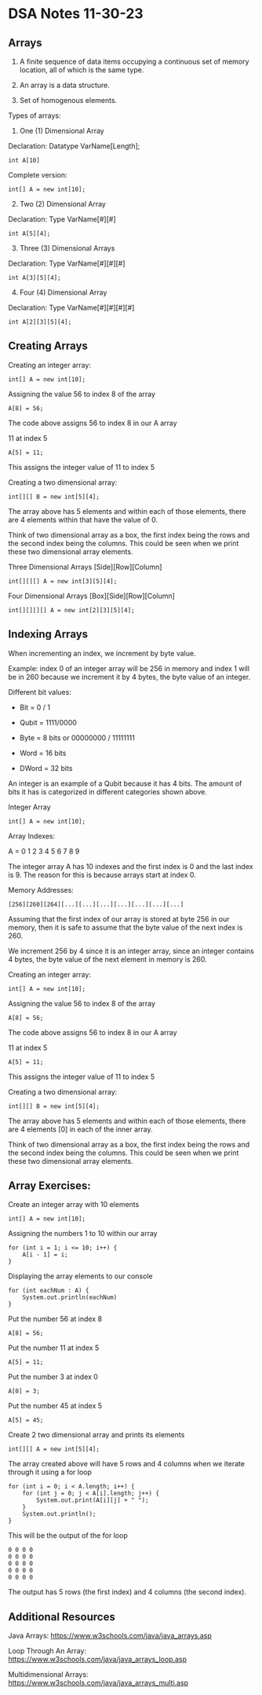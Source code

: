 # DSA Notes 11-30-23


## Arrays
1. A finite sequence of data items occupying a continuous set of memory location, all
of which is the same type. 

2. An array is a data structure.

3. Set of homogenous elements.

Types of arrays:
1. One (1) Dimensional Array

Declaration:
Datatype VarName[Length];

	int A[10]

Complete version: 

	int[] A = new int[10];

2. Two (2) Dimensional Array

Declaration: 
Type VarName[#][#]

	int A[5][4];

3. Three (3) Dimensional Arrays

Declaration: 
Type VarName[#][#][#]

	int A[3][5][4];

4. Four (4) Dimensional Array

Declaration:
Type VarName[#][#][#][#]

	int A[2][3][5][4];

## Creating Arrays

Creating an integer array:
	
	int[] A = new int[10];

Assigning the value 56 to index 8 of the array

	A[8] = 56;

The code above assigns 56 to index 8 in our A array

11 at index 5

	A[5] = 11;

This assigns the integer value of 11 to index 5

Creating a two dimensional array:

	int[][] B = new int[5][4]; 

The array above has 5 elements and within each of those elements, there are 4 elements within that have the value of 0.

Think of two dimensional array as a box, the first index being the rows and the second
index being the columns. This could be seen when we print these two dimensional array
elements.

Three Dimensional Arrays
[Side][Row][Column]

	int[][][] A = new int[3][5][4];

Four Dimensional Arrays
[Box][Side][Row][Column]

	int[][][][] A = new int[2][3][5][4];

## Indexing Arrays

When incrementing an index, we increment by byte value.
	
Example: index 0 of an integer array will be 256 in memory and index 1 will be in 260 
because we increment it by 4 bytes, the byte value of an integer.

Different bit values:

- Bit = 0 / 1

- Qubit = 1111/0000

- Byte = 8 bits or 00000000 / 11111111

- Word = 16 bits

- DWord = 32 bits

An integer is an example of a Qubit because it has 4 bits. The amount of bits it has
is categorized in different categories shown above.

Integer Array

	int[] A = new int[10];

Array Indexes:


A = 0 1 2 3 4 5 6 7 8 9

The integer array A has 10 indexes and the first index is 0 and the 
last index is 9. The reason for this is because arrays start at index 
0.

Memory Addresses: 

	[256][260][264][...][...][...][...][...][...][...]

Assuming that the first index of our array is stored at byte 256 in 
our memory, then it is safe to assume that the byte value of the next
index is 260. 

We increment 256 by 4 since it is an integer array, since an integer
contains 4 bytes, the byte value of the next element in memory is
260. 

Creating an integer array:
	
	int[] A = new int[10];

Assigning the value 56 to index 8 of the array

	A[8] = 56;

The code above assigns 56 to index 8 in our A array

11 at index 5

	A[5] = 11;

This assigns the integer value of 11 to index 5

Creating a two dimensional array:

	int[][] B = new int[5][4]; 

The array above has 5 elements and within each of those elements, there are 4 elements [0]
in each of the inner array.

Think of two dimensional array as a box, the first index being the rows and the second
index being the columns. This could be seen when we print these two dimensional array
elements.

## Array Exercises:

Create an integer array with 10 elements

	int[] A = new int[10];

Assigning the numbers 1 to 10 within our array

	for (int i = 1; i <= 10; i++) {
		A[i - 1] = i;
	}

Displaying the array elements to our console
	
	for (int eachNum : A) {
		System.out.println(eachNum)
	}

Put the number 56 at index 8

	A[8] = 56;

Put the number 11 at index 5

	A[5] = 11;

Put the number 3 at index 0

	A[0] = 3;

Put the number 45 at index 5

	A[5] = 45;

Create 2 two dimensional array and prints its elements

	int[][] A = new int[5][4];

The array created above will have 5 rows and 4 columns when we iterate through it using
a for loop

	for (int i = 0; i < A.length; i++) {
		for (int j = 0; j < A[i].length; j++) {
			System.out.print(A[i][j] + " ");
		}	
		System.out.println();
	}

This will be the output of the for loop

	0 0 0 0
	0 0 0 0
	0 0 0 0
	0 0 0 0
	0 0 0 0

The output has 5 rows (the first index) and 4 columns (the second index).

## Additional Resources
Java Arrays: https://www.w3schools.com/java/java_arrays.asp

Loop Through An Array: https://www.w3schools.com/java/java_arrays_loop.asp

Multidimensional Arrays: https://www.w3schools.com/java/java_arrays_multi.asp
